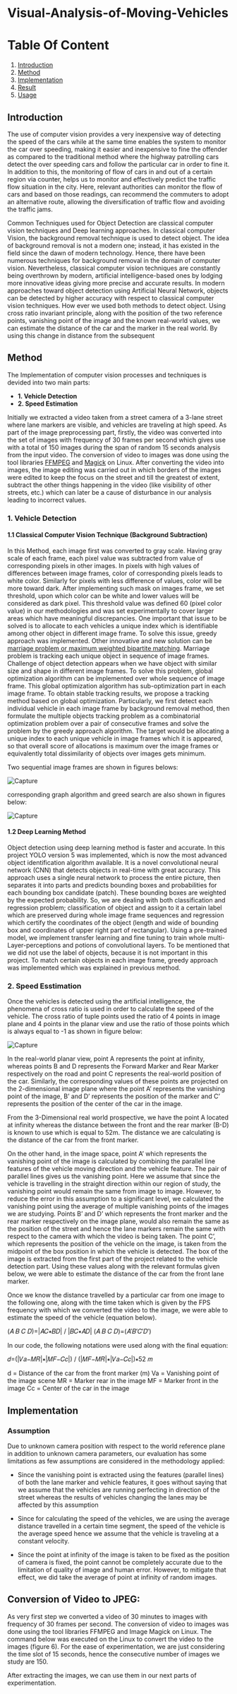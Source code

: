 # **Visual-Analysis-of-Moving-Vehicles**


# **Table Of Content**
1. [Introduction](#my_first_title)
2. [Method](#my-second-title)
3. [Implementation](#my-third-title)
4. [Result](#my-fourth-title)
5. [Usage](#my-fifth-title)




## **Introduction**


The use of computer vision provides a very inexpensive way of detecting the speed of the cars while at the same time enables the system to monitor the car over speeding, making it easier and inexpensive to fine the offender as compared to the traditional method where the highway patrolling cars detect the over speeding cars and follow the particular car in order to fine it. In addition to this, the monitoring of flow of cars in and out of a certain region via counter, helps us to monitor and effectively predict the traffic flow situation in the city.
Here, relevant authorities can monitor the flow of cars and based on those readings, can recommend the commuters to adopt an alternative route, allowing the diversification of traffic flow and avoiding the traffic jams.

Common Techniques used for Object Detection are classical computer vision techniques and Deep learning approaches. In classical computer Vision, the background removal technique is used to detect object. The idea of background removal is not a modern one; instead, it has existed in the field since the dawn of modern technology. Hence, there have been numerous techniques for background removal in the domain of computer vision. Nevertheless, classical computer vision techniques are constantly being overthrown by modern, artificial intelligence-based ones by lodging more innovative ideas giving more precise and accurate results. In modern approaches toward object detection using Artificial Neural Network, objects can be detected by higher accuracy with respect to classical computer vision techniques. How ever we used both methods to detect object.
Using cross ratio invariant principle, along with the position of the two reference points, vanishing point of the image and the known real-world values, we can estimate the distance of the car and the marker in the real world. By using this change in distance from the subsequent



## **Method**


The Implementation of computer vision processes and techniques is devided into two main parts:
*  **1. Vehicle Detection**
*  **2. Speed Estimation**

Initially we extracted a video taken from a street camera of a 3-lane street where lane markers are visible, and vehicles are traveling at high speed. As part of the image preprocessing part, firstly, the video was converted into the set of images with frequency of 30 frames per second which gives use with a total of 150 images during the span of random 15 seconds analysis from the input video. The conversion of video to images was done using the tool libraries [FFMPEG](https://www.ffmpeg.org/) and [Magick](https://cran.r-project.org/web/packages/magick/vignettes/intro.html) on Linux. After converting the video into images, the image editing was carried out in which borders of the images were edited to keep the focus on the street and till the greatest of extent, subtract the other things happening in the video (like visibility of other streets, etc.) which can later be a cause of disturbance in our analysis leading to incorrect values.

### **1. Vehicle Detection**
#### **1.1 Classical Computer Vision Technique (Background Subtraction)**


In this Method, each image first was converted to gray scale. Having gray scale of each frame, each pixel value was subtracted from value of corresponding pixels in other images. In pixels with high values of differences between image frames, color of corresponding pixels leads to white color. Similarly for pixels with less difference of values, color will be more toward dark. After implementing such mask on images frame, we set threshold, upon which color can be white and lower values will be considered as dark pixel. This threshold value was defined 60 (pixel color value) in our methodologies and was set experimentally to cover larger areas which have meaningful discrepancies. One important that issue to be solved is to allocate to each vehicles a unique index which is identifiable among other object in different image frame. To solve this issue, greedy approach was implemented. Other innovative and new solution can be [marriage problem or maximum weighted bipartite matching](https://ieeexplore.ieee.org/document/6726915). Marriage problem is tracking each unique object in sequence of image frames. Challenge of object detection appears when we have object with similar size and shape in different image frames. To solve this problem, global optimization algorithm can be implemented over whole sequence of image frame. This global optimization algorithm has sub-optimization part in each image frame. To obtain stable tracking results, we propose a tracking method based on global optimization. Particularly, we first detect each individual vehicle in each image frame by background removal method, then formulate the multiple objects tracking problem as a combinatorial optimization problem over a pair of consecutive frames and solve the problem by the greedy approach algorithm. The target would be allocating a unique index to each unique vehicle in image frames which it is appeared, so that overall score of allocations is maximum over the image frames or equivalently total dissimilarity of objects over images gets minimum.

Two sequential image frames are shown in figures belows:




![Capture](https://user-images.githubusercontent.com/75788150/201474437-01ee0a57-a423-4e1d-821e-6e8ca7bc08ae.PNG)



corresponding graph algorithm and greed search are also shown in figures below:

![Capture](https://user-images.githubusercontent.com/75788150/201474491-39d4e76b-c879-4c07-a0e5-84648614ed29.PNG)


#### **1.2 Deep Learning Method**


Object detection using deep learning method is faster and accurate. In this project YOLO version 5 was implemented, which is now the most advanced object identification algorithm available. It is a
novel convolutional neural network (CNN) that detects objects in real-time with great accuracy. This approach uses a single neural network to process the entire picture, then separates it into parts and predicts bounding boxes and probabilities for each bounding box candidate (patch). These bounding boxes are weighted by the expected probability. So, we are dealing with both classification and regression problem; classification of object and assign to it a certain label which are preserved during whole image frame sequences and regression which certify the coordinates of the object (length and wide of bounding box and coordinates of upper right part of rectangular). Using a pre-trained model, we implement transfer learning and fine tuning to train whole multi-Layer-perceptions and potions of convolutional layers. To be mentioned that we did not use the label of objects, because it is not important in this project. To match certain objects in each image frame, greedy approach was implemented which was explained in previous method.











### **2. Speed Esstimation**

Once the vehicles is detected using the artificial intelligence, the phenomena of cross ratio is used in order to calculate the speed of the vehicle. The cross ratio of tuple points used the ratio of 4 points in image plane and 4 points in the planar view and use the ratio of those points which is always equal to -1 as shown in figure below:




![Capture](https://user-images.githubusercontent.com/75788150/201474606-631f6cec-fb5a-4f58-a513-d9d7856758ac.PNG)



   In the real-world planar view, point A represents the point at infinity, whereas points B and D represents the Forward Marker and Rear Marker respectively on the road and point C represents the real-world position of the car. Similarly, the corresponding values of these points are projected on the
2-dimensional image plane where the point A’ represents the vanishing point of the image, B’ and D’ represents the position of the marker and C’ represents the position of the center of the car in the image.

  From the 3-Dimensional real world prospective, we have the point A located at infinity whereas the distance between the front and the rear marker (B-D) is known to use which is equal to 52m. The distance we are calculating is the distance of the car from the front marker.
  
  On the other hand, in the image space, point A’ which represents the vanishing point of the image is calculated by combining the parallel line features of the vehicle moving direction and the vehicle feature. The pair of parallel lines gives us the vanishing point. Here we assume that since the vehicle is travelling in the straight direction within our region of study, the vanishing point would remain the same from image to image. However, to reduce the error in this assumption to a significant level, we calculated the vanishing point using the average of multiple vanishing points of the images we are studying. Points B’ and D’ which represents the front marker and the rear marker respectively on the image plane, would also remain the same as the position of the street and hence the lane markers remain the same with respect to the camera with which the video is being taken. The point C’, which represents the position of the vehicle on the image, is taken from the midpoint of the box position in which the vehicle is detected. The box of the image is extracted from the first part of the project related to the vehicle detection part. Using these values along with the relevant formulas given below, we were able to estimate the distance of the car from the front lane marker.
  
  
  Once we know the distance travelled by a particular car from one image to the following one, along with the time taken which is given by the FPS frequency with which we converted the video to the image, we were able to estimate the speed of the vehicle (equation below).
  
  
  (𝐴 𝐵 𝐶 𝐷)=|𝐴𝐶∗𝐵𝐷| / |𝐵𝐶∗𝐴𝐷|
  (𝐴 𝐵 𝐶 𝐷)=(𝐴′𝐵′𝐶′𝐷′)
  
  In our code, the following notations were used along with the final equation:
  
  
  𝑑=(|𝑉𝑎−𝑀𝑅|∗|𝑀𝐹−𝐶𝑐|) / (|𝑀𝐹−𝑀𝑅|∗|𝑉𝑎−𝐶𝑐|)∗52 𝑚
  
d = Distance of the car from the front marker (m)
Va = Vanishing point of the image scene
MR = Marker rear in the image
MF = Marker front in the image
Cc = Center of the car in the image

## **Implementation**


### **Assumption**

Due to unknown camera position with respect to the world reference plane in addition to unknown camera parameters, our evaluation has some limitations as few assumptions are considered in the methodology applied:

*  Since the vanishing point is extracted using the features (parallel lines) of both the lane marker and vehicle features, it goes without saying that we assume that the vehicles are running perfecting in direction of the street whereas the results of vehicles changing the lanes may be affected by this assumption

*  Since for calculating the speed of the vehicles, we are using the average distance travelled in a certain time segment, the speed of the vehicle is the average speed hence we assume that the vehicle is traveling at a constant velocity.  
*  Since the point at infinity of the image is taken to be fixed as the position of camera is fixed, the point cannot be completely accurate due to the limitation of quality of image and human error. However, to mitigate that effect, we did take the average of point at infinity of random images.



## **Conversion of Video to JPEG:**

   As very first step we converted a video of 30 minutes to images with frequency of 30 frames per second. The conversion of video to images was done using the tool libraries FFMPEG and Image Magick on Linux. The command below was executed on the Linux to convert the video to the images (figure 6). For the ease of experimentation, we are just considering the time slot of 15 seconds, hence the consecutive number of images we study are 150.
   
   
   
   After extracting the images, we can use them in our next parts of experimentation.
   






